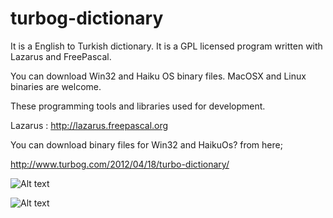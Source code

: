 turbog-dictionary
=================

It is a English to Turkish dictionary. It is a GPL licensed program written with Lazarus and FreePascal.

You can download Win32 and Haiku OS binary files. MacOSX and Linux binaries are welcome.

These programming tools and libraries used for development.

Lazarus : http://lazarus.freepascal.org

You can download binary files for Win32 and HaikuOs? from here;

http://www.turbog.com/2012/04/18/turbo-dictionary/

![Alt text](http://www.turbog.com/wp-content/uploads/2012/04/turbodict.png "TurboGdict")

![Alt text](http://www.turbog.com/wp-content/uploads/2012/04/turbogdict_haiku-300x215.png "TurboGdicthaiku")
